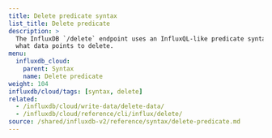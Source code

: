 ```yaml
---
title: Delete predicate syntax
list_title: Delete predicate
description: >
  The InfluxDB `/delete` endpoint uses an InfluxQL-like predicate syntax to determine
  what data points to delete.
menu:
  influxdb_cloud:
    parent: Syntax
    name: Delete predicate
weight: 104
influxdb/cloud/tags: [syntax, delete]
related:
  - /influxdb/cloud/write-data/delete-data/
  - /influxdb/cloud/reference/cli/influx/delete/
source: /shared/influxdb-v2/reference/syntax/delete-predicate.md
---
```


<!-- The content of this file is at 
// SOURCE content/shared/influxdb-v2/reference/syntax/delete-predicate.md-->
